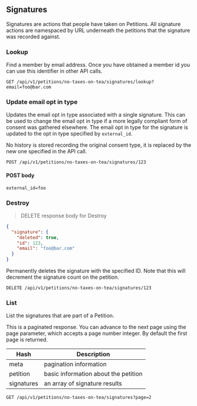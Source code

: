 ## Signatures

Signatures are actions that people have taken on Petitions. All signature actions are namespaced by URL underneath the petitions that the signature
was recorded against. 

### Lookup

Find a member by email address. Once you have obtained a member id you can use this identifier in other API calls. 

`GET /api/v1/petitions/no-taxes-on-tea/signatures/lookup?email=foo@bar.com`



### Update email opt in type

Updates the email opt in type associated with a single signature. This can be used to change the email opt in type
if a more legally compliant form of consent was gathered elsewhere. The email opt in type for the signature is updated
to the opt in type specified by `external_id`.

No history is stored recording the original consent type, it is replaced by the new one specified in the API call.


`POST /api/v1/petitions/no-taxes-on-tea/signatures/123`

#### POST body 

`external_id=foo`

### Destroy

> DELETE response body for Destroy

```json
{
  "signature": {
    "deleted": true,
    "id": 123,
    "email": "foo@bar.com"
  }
}
```

Permanently deletes the signature with the specified ID. Note that this will decrement the signature count on the petition.

`DELETE /api/v1/petitions/no-taxes-on-tea/signatures/123`

### List

List the signatures that are part of a Petition. 

This is a paginated response. You can advance to the next page using the page parameter, which accepts a page number integer.
By default the first page is returned. 

Hash     | Description
--------- | ------- 
meta      | pagination information
petition  | basic information about the petition
signatures | an array of signature results

`GET /api/v1/petitions/no-taxes-on-tea/signatures?page=2`

